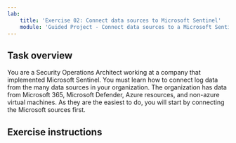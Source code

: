 ```yaml
---
lab:
    title: 'Exercise 02: Connect data sources to Microsoft Sentinel'
    module: 'Guided Project - Connect data sources to a Microsoft Sentinel workspace'
---
```


## Task overview

You are a Security Operations Architect working at a company that implemented Microsoft Sentinel. You must learn how to connect log data from the many data sources in your organization. The organization has data from Microsoft 365, Microsoft Defender, Azure resources, and non-azure virtual machines. As they are the easiest to do, you will start by connecting the Microsoft sources first.

## Exercise instructions